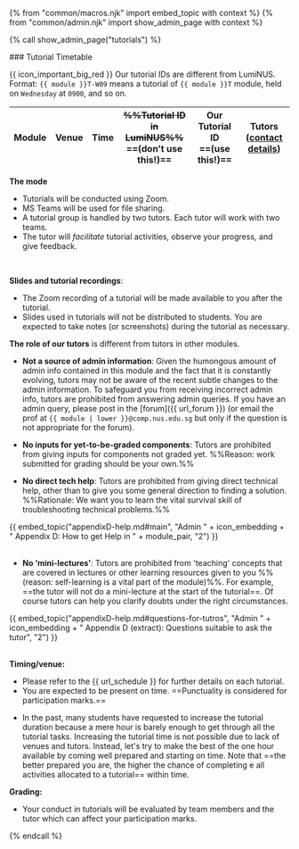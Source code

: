 {% from "common/macros.njk" import embed_topic with context %}
{% from "common/admin.njk" import show_admin_page with context %}

{% call show_admin_page("tutorials") %}
<div id="main">

<panel type="seamless" expanded >
<span slot="header" class="card-title"><markdown>### Tutorial Timetable</markdown></span>
<div id="tutorialTimetable">

<box>

{{ icon_important_big_red }} Our tutorial IDs are different from LumiNUS. Format: `{{ module }}T-W09` means a tutorial of `{{ module }}T` module, held on `Wednesday` at `0900`, and so on.

</box>

Module | Venue | Time | ~~%%Tutorial ID<br>in LumiNUS%%~~<br>==(don't use this!)== | **Our Tutorial ID**<br>==(use this!)== | Tutors<br>([contact details](instructors.html))
-------|-------|------|------------------------------------------------------------|----------------------------------------|-------
<include src="../_module-{{ module }}/timetables.mbdf#tutorials-s{{ S }}" inline trim optional />

</div>
</panel>

<panel type="seamless" header="### Tutorial Structure" expanded >
<div id="tutorialStructure">

**The mode**

* Tutorials will be conducted using Zoom.
* MS Teams will be used for file sharing.
* A tutorial group is handled by two tutors. Each tutor will work with two teams.
* The tutor will _facilitate_ tutorial activities, observe your progress, and give feedback.

<!--
* Please ==bring your laptop to tutorials.== You'll need it for tutorial tasks.

{{ embed_topic("appendixC-faq.md#admin-faq-noLaptop", "Admin " + icon_embedding + " Appendix C(FAQ): What if I don't carry around a laptop?", "4", indent=2) }}
-->

<br/>

**Slides and tutorial recordings**:
* The Zoom recording of a tutorial will be made available to you after the tutorial.
* <span class="text-danger">Slides used in tutorials will not be distributed to students.</span> You are expected to take notes (or screenshots) during the tutorial as necessary.


**The role of our tutors** is different from tutors in other modules.

* **Not a source of admin information**: Given the humongous amount of admin info contained in this module and the fact that it is constantly evolving, tutors may not be aware of the recent subtle changes to the admin information. To safeguard you from receiving incorrect admin info, tutors are prohibited from answering admin queries. If you have an admin query, please post in the [forum]({{ url_forum }}) (or email the prof at `{{ module | lower }}@comp.nus.edu.sg` but only if the question is not appropriate for the forum).

* **No inputs for yet-to-be-graded components**: Tutors are prohibited from giving inputs for components not graded yet. %%Reason: work submitted for grading should be your own.%%

* **No direct tech help**: Tutors are prohibited from giving direct technical help, other than to give you some general direction to finding a solution. %%Rationale: We want you to learn the vital survival skill of troubleshooting technical problems.%%

<div class="indented-level2">
{{ embed_topic("appendixD-help.md#main", "Admin " + icon_embedding + " Appendix D: How to get Help in " + module_pair, "2") }}
</div>

<br/>

* **No ‘mini-lectures’**: Tutors are prohibited from 'teaching' concepts that are covered in lectures or other learning resources given to you %%(reason: self-learning is a vital part of the module)%%. For example, ==the tutor will not do a mini-lecture at the start of the tutorial==. Of course tutors can help you clarify doubts under the right circumstances.

<div class="indented-level2">
{{ embed_topic("appendixD-help.md#questions-for-tutros", "Admin " + icon_embedding + " Appendix D (extract): Questions suitable to ask the tutor", "2") }}
</div>

<br/>

**Timing/venue:**

* Please refer to the {{ url_schedule }} for further details on each tutorial.
* You are expected to be present on time. ==Punctuality is considered for participation marks.==

<!--
* You may leave the class 15 minutes before the hour if you have another class right after. There is no need to wait till the tutor dismisses you. However, inform the tutor (as a courtesy) before leaving if you leave before the class is dismissed.
* ==Vacate the table 5 minutes before the hour== so that the next group can start on time.
-->

* In the past, many students have requested to increase the tutorial duration because a mere hour is barely enough to get through all the tutorial tasks. Increasing the tutorial time is not possible due to lack of venues and tutors. Instead, let's try to make the best of the one hour available by coming well prepared and starting on time. Note that ==the better prepared you are, the higher the chance of completing e all activities allocated to a tutorial== within time.

**Grading:**

* Your conduct in tutorials will be evaluated by team members and the tutor which can affect your participation marks.

</div>
</panel>
</div>

{% endcall %}
